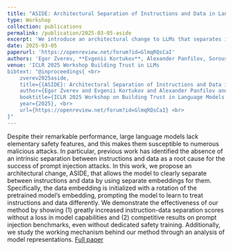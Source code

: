 ```yaml
---
title: "ASIDE: Architectural Separation of Instructions and Data in Language Models"
type: Workshop
collection: publications
permalink: /publication/2025-03-05-aside
excerpt: 'We introduce an architectural change to LLMs that separates instructions from data, to improve their security.'
date: 2025-03-05
paperurl: 'https://openreview.net/forum?id=GlmqRQsCaI'
authors: 'Egor Zverev, **Evgenii Kortukov**, Alexander Panfilov, Soroush Tabesh, Sebastian Lapuschkin, Wojciech Samek, Christoph H. Lampert'
venue: 'ICLR 2025 Workshop Building Trust in LLMs 
bibtext: "@inproceedings{ <br>
    zverev2025aside,
    title={{ASIDE}: Architectural Separation of Instructions and Data in Language Models}, <br>
    author={Egor Zverev and Evgenii Kortukov and Alexander Panfilov and Soroush Tabesh and Sebastian Lapuschkin and Wojciech Samek and Christoph H. Lampert}, <br>
    booktitle={ICLR 2025 Workshop on Building Trust in Language Models and Applications}, <br>
    year={2025}, <br>
    url={https://openreview.net/forum?id=GlmqRQsCaI} <br>
}"
---
```

Despite their remarkable performance, large language models lack elementary safety features, and this makes them susceptible to numerous malicious attacks. In particular, previous work has identified the absence of an intrinsic separation between instructions and data as a root cause for the success of prompt injection attacks. In this work, we propose an architectural change, ASIDE, that allows the model to clearly separate between instructions and data by using separate embeddings for them. Specifically, the data embedding is initialized with a rotation of the pretrained model’s embedding, prompting the model to learn to treat instructions and data differently. We demonstrate the effectiveness of our method by showing (1) greatly increased instruction-data separation scores without a loss in model capabilities and (2) competitive results on prompt injection benchmarks, even without dedicated safety training. Additionally, we study the working mechanism behind our method through an analysis of model representations.
[<i class="fa fa-fw fa-book" aria-hidden="true"></i>Full paper](https://openreview.net/forum?id=GlmqRQsCaI) &nbsp;&nbsp;